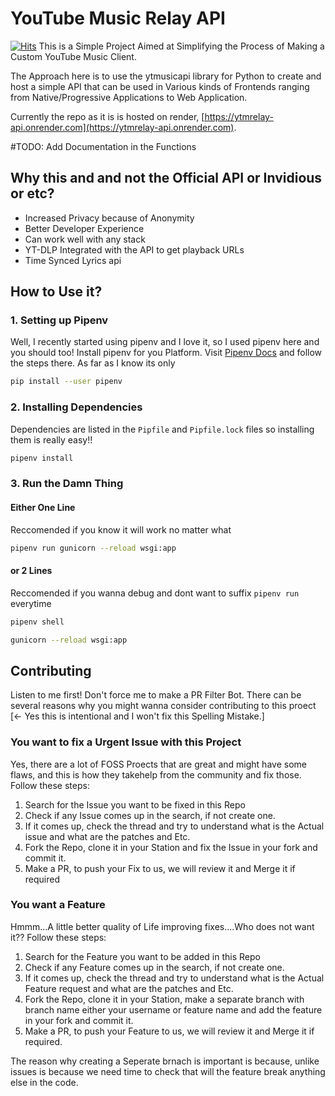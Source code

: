 # YouTube Music Relay API
[![Hits](https://hits.seeyoufarm.com/api/count/incr/badge.svg?url=https%3A%2F%2Fgithub.com%2FNotoriousArnav%2Fytrelayapi&count_bg=%2379C83D&title_bg=%23555555&icon=python.svg&icon_color=%23E7E7E7&title=Repo+Views&edge_flat=false)](https://hits.seeyoufarm.com)
This is a Simple Project Aimed at Simplifying the Process of Making a Custom YouTube Music Client.

The Approach here is to use the ytmusicapi library for Python to create and host a simple API that can be used in Various kinds of Frontends ranging from Native/Progressive Applications to Web Application.

Currently the repo as it is is hosted on render, [https://ytmrelay-api.onrender.com](https://ytmrelay-api.onrender.com).

#TODO: Add Documentation in the Functions

## Why this and and not the Official API or Invidious or etc?
- Increased Privacy because of Anonymity
- Better Developer Experience
- Can work well with any stack
- YT-DLP Integrated with the API to get playback URLs
- Time Synced Lyrics api

## How to Use it?
### 1. Setting up Pipenv
Well, I recently started using pipenv and I love it, so I used pipenv here and you should too!
Install pipenv for you Platform. Visit [Pipenv Docs](https://pipenv.pypa.io/en/latest/) and follow the steps there.
As far as I know its only 
```bash
pip install --user pipenv
```
### 2. Installing Dependencies
Dependencies are listed in the `Pipfile` and `Pipfile.lock` files so installing them is really easy!!
```bash
pipenv install
```
### 3. Run the Damn Thing
#### Either One Line
Reccomended if you know it will work no matter what
```bash
pipenv run gunicorn --reload wsgi:app
```
#### or 2 Lines
Reccomended if you wanna debug and dont want to suffix `pipenv run` everytime
```bash
pipenv shell
```
```bash
gunicorn --reload wsgi:app
```

## Contributing
Listen to me first! Don't force me to make a PR Filter Bot.
There can be several reasons why you might wanna consider contributing to this proect [<- Yes this is intentional and I won't fix this Spelling Mistake.]

### You want to fix a Urgent Issue with this Project
Yes, there are a lot of FOSS Proects that are great and might have some flaws, and this is how they takehelp from the community and fix those.
Follow these steps:
1. Search for the Issue you want to be fixed in this Repo
2. Check if any Issue comes up in the search, if not create one.
3. If it comes up, check the thread and try to understand what is the Actual issue and what are the patches and Etc.
4. Fork the Repo, clone it in your Station and fix the Issue in your fork and commit it. 
5. Make a PR, to push your Fix to us, we will review it and Merge it if required

### You want a Feature
Hmmm...A little better quality of Life improving fixes....Who does not want it??
Follow these steps:
1. Search for the Feature you want to be added in this Repo
2. Check if any Feature comes up in the search, if not create one.
3. If it comes up, check the thread and try to understand what is the Actual Feature request and what are the patches and Etc.
4. Fork the Repo, clone it in your Station, make a separate branch with branch name either your username or feature name and add the feature in your fork and commit it. 
5. Make a PR, to push your Feature to us, we will review it and Merge it if required.

The reason why creating a Seperate brnach is important is because, unlike issues is because we need time to check that will the feature break anything else in the code.